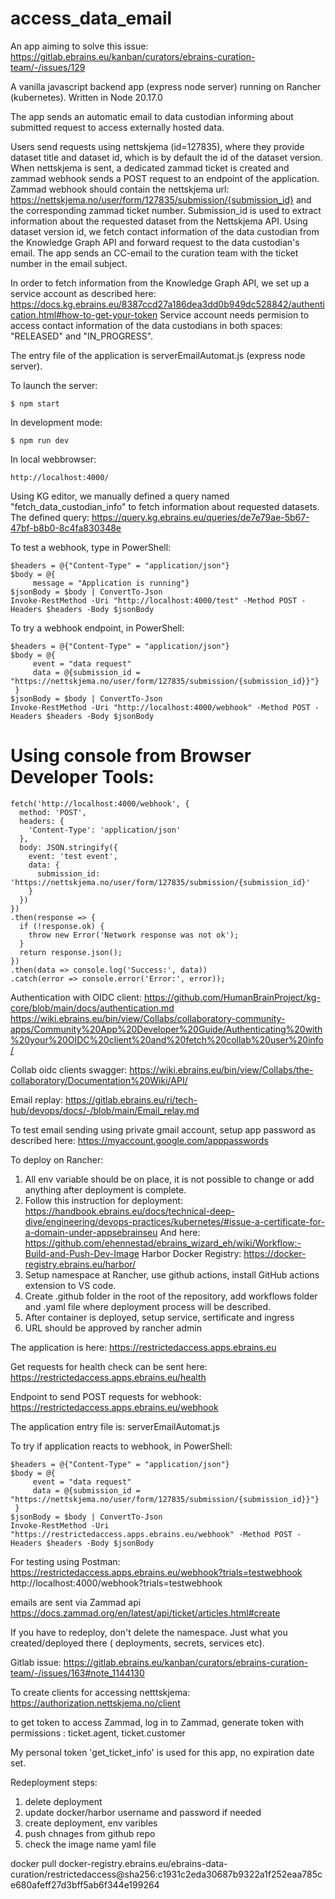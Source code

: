 # access_data_email

An app aiming to solve this issue: https://gitlab.ebrains.eu/kanban/curators/ebrains-curation-team/-/issues/129

A vanilla javascript backend app (express node server) running on Rancher (kubernetes). Written in Node 20.17.0

The app sends an automatic email to data custodian informing about submitted request to access externally hosted data.

Users send requests using nettskjema (id=127835), where they provide dataset title and dataset id, which is by default the id of the dataset version. When nettskjema is sent, a dedicated zammad ticket is created and zammad webhook sends a POST request to an endpoint of the application. Zammad webhook should contain the nettskjema url: https://nettskjema.no/user/form/127835/submission/{submission_id} and the corresponding zammad ticket number. Submission_id is used to extract information about the requested dataset from the Nettskjema API. Using dataset version id, we fetch contact information of the data custodian from the Knowledge Graph API and forward request to the data custodian's email. The app sends an CC-email to the curation team with the ticket number in the email subject.

In order to fetch information from the Knowledge Graph API, we set up a service account as described here: https://docs.kg.ebrains.eu/8387ccd27a186dea3dd0b949dc528842/authentication.html#how-to-get-your-token
Service account needs permision to access contact information of the data custodians in both spaces: "RELEASED" and "IN_PROGRESS".

The entry file of the application is serverEmailAutomat.js (express node server).

To launch the server:

```
$ npm start
```

In development mode:

```
$ npm run dev
```

In local webbrowser:

```
http://localhost:4000/
```

Using KG editor, we manually defined a query named "fetch_data_custodian_info" to fetch information about requested datasets.  
The defined query: https://query.kg.ebrains.eu/queries/de7e79ae-5b67-47bf-b8b0-8c4fa830348e

To test a webhook, type in PowerShell:

```
$headers = @{"Content-Type" = "application/json"}
$body = @{
     message = "Application is running"}
$jsonBody = $body | ConvertTo-Json
Invoke-RestMethod -Uri "http://localhost:4000/test" -Method POST -Headers $headers -Body $jsonBody
```

To try a webhook endpoint, in PowerShell:

```
$headers = @{"Content-Type" = "application/json"}
$body = @{
     event = "data request"
     data = @{submission_id = "https://nettskjema.no/user/form/127835/submission/{submission_id}}"}
 }
$jsonBody = $body | ConvertTo-Json
Invoke-RestMethod -Uri "http://localhost:4000/webhook" -Method POST -Headers $headers -Body $jsonBody
```

# Using console from Browser Developer Tools:

```
fetch('http://localhost:4000/webhook', {
  method: 'POST',
  headers: {
    'Content-Type': 'application/json'
  },
  body: JSON.stringify({
    event: 'test event',
    data: {
      submission_id: 'https://nettskjema.no/user/form/127835/submission/{submission_id}'
    }
  })
})
.then(response => {
  if (!response.ok) {
    throw new Error('Network response was not ok');
  }
  return response.json();
})
.then(data => console.log('Success:', data))
.catch(error => console.error('Error:', error));

```

Authentication with OIDC client:
https://github.com/HumanBrainProject/kg-core/blob/main/docs/authentication.md
https://wiki.ebrains.eu/bin/view/Collabs/collaboratory-community-apps/Community%20App%20Developer%20Guide/Authenticating%20with%20your%20OIDC%20client%20and%20fetch%20collab%20user%20info/

Collab oidc clients swagger:
https://wiki.ebrains.eu/bin/view/Collabs/the-collaboratory/Documentation%20Wiki/API/

Email replay:
https://gitlab.ebrains.eu/ri/tech-hub/devops/docs/-/blob/main/Email_relay.md

To test email sending using private gmail account, setup app password as described here:
https://myaccount.google.com/apppasswords

To deploy on Rancher:

1. All env variable should be on place, it is not possible to change or add anything after deployment is complete.
2. Follow this instruction for deployment: https://handbook.ebrains.eu/docs/technical-deep-dive/engineering/devops-practices/kubernetes/#issue-a-certificate-for-a-domain-under-appsebrainseu
   And here: https://github.com/ehennestad/ebrains_wizard_eh/wiki/Workflow:-Build-and-Push-Dev-Image
   Harbor Docker Registry: https://docker-registry.ebrains.eu/harbor/
3. Setup namespace at Rancher, use github actions, install GitHub actions extension to VS code.
4. Create .github folder in the root of the repository, add workflows folder and .yaml file where deployment process will be described.
5. After container is deployed, setup service, sertificate and ingress
6. URL should be approved by rancher admin

The application is here:
https://restrictedaccess.apps.ebrains.eu

Get requests for health check can be sent here:
https://restrictedaccess.apps.ebrains.eu/health

Endpoint to send POST requests for webhook:
https://restrictedaccess.apps.ebrains.eu/webhook

The application entry file is: serverEmailAutomat.js

To try if application reacts to webhook, in PowerShell:

```
$headers = @{"Content-Type" = "application/json"}
$body = @{
     event = "data request"
     data = @{submission_id = "https://nettskjema.no/user/form/127835/submission/{submission_id}}"}
 }
$jsonBody = $body | ConvertTo-Json
Invoke-RestMethod -Uri "https://restrictedaccess.apps.ebrains.eu/webhook" -Method POST -Headers $headers -Body $jsonBody
```

For testing using Postman:
https://restrictedaccess.apps.ebrains.eu/webhook?trials=testwebhook
http://localhost:4000/webhook?trials=testwebhook

emails are sent via Zammad api
https://docs.zammad.org/en/latest/api/ticket/articles.html#create

If you have to redeploy, don't delete the namespace. Just what you created/deployed there ( deployments, secrets, services etc).

Gitlab issue: https://gitlab.ebrains.eu/kanban/curators/ebrains-curation-team/-/issues/163#note_1144130

To create clients for accessing netttskjema: https://authorization.nettskjema.no/client

to get token to access Zammad, log in to Zammad, generate token with permissions : ticket.agent, ticket.customer

My personal token 'get_ticket_info' is used for this app, no expiration date set.

Redeployment steps:

1. delete deployment
2. update docker/harbor username and password if needed
3. create deployment, env varibles
4. push chnages from github repo
5. check the image name yaml file

docker pull docker-registry.ebrains.eu/ebrains-data-curation/restrictedaccess@sha256:c1931c2eda30687b9322a1f252eaa785ce680afeff27d3bff5ab6f344e199264
